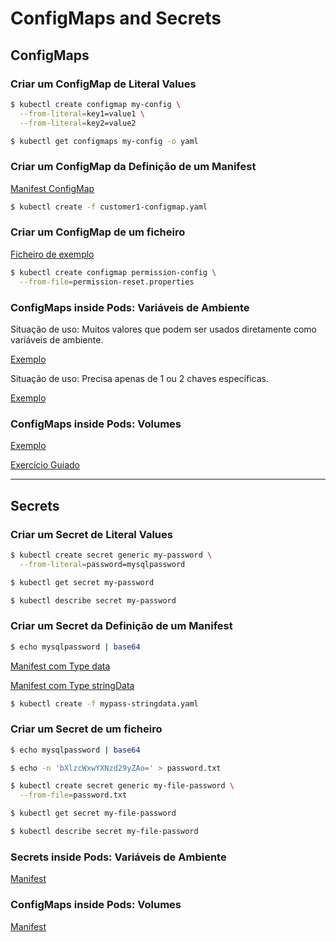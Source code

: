 # ConfigMaps and Secrets

## ConfigMaps

### Criar um ConfigMap de Literal Values

```bash
$ kubectl create configmap my-config \
  --from-literal=key1=value1 \
  --from-literal=key2=value2
```

```bash
$ kubectl get configmaps my-config -o yaml
```

### Criar um ConfigMap da Definição de um Manifest

[Manifest ConfigMap](customer1-configmap.yaml)

```bash
$ kubectl create -f customer1-configmap.yaml
```

### Criar um ConfigMap de um ficheiro

[Ficheiro de exemplo](permission-reset.properties)

```bash
$ kubectl create configmap permission-config \
  --from-file=permission-reset.properties
```

### ConfigMaps inside Pods: Variáveis de Ambiente

Situação de uso: Muitos valores que podem ser usados diretamente como variáveis de ambiente.

[Exemplo](./configmaps-inside-pods/myapp-full-container)

Situação de uso: Precisa apenas de 1 ou 2 chaves específicas.

[Exemplo](./configmaps-inside-pods/myapp-specific-container)

### ConfigMaps inside Pods: Volumes

[Exemplo](./configmaps-inside-pods/vol-config-map)

[Exercício Guiado](./exercise-guide-configmaps/)

***

## Secrets

### Criar um Secret de Literal Values

```bash
$ kubectl create secret generic my-password \
  --from-literal=password=mysqlpassword
```

```bash
$ kubectl get secret my-password
```

```bash
$ kubectl describe secret my-password
```

### Criar um Secret da Definição de um Manifest

```bash
$ echo mysqlpassword | base64
```

[Manifest com Type data](mypass-data.yaml)

[Manifest com Type stringData](mypass-stringdata.yaml)

```bash
$ kubectl create -f mypass-stringdata.yaml
```

### Criar um Secret de um ficheiro

```bash
$ echo mysqlpassword | base64
```

```bash
$ echo -n 'bXlzcWxwYXNzd29yZAo=' > password.txt
```

```bash
$ kubectl create secret generic my-file-password \
  --from-file=password.txt
```

```bash
$ kubectl get secret my-file-password
```

```bash
$ kubectl describe secret my-file-password
```

### Secrets inside Pods: Variáveis de Ambiente

[Manifest](./secrets-inside-pods/mypass-spec-container.yaml)

### ConfigMaps inside Pods: Volumes

[Manifest](./secrets-inside-pods/vol-secret.yaml)
